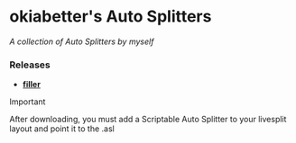 # okiabetter's Auto Splitters
*A collection of Auto Splitters by myself*

### Releases
* **[filler](https://github.com/0kia/LiveSplit_AS/releases)**

> [!IMPORTANT]
> After downloading, you must add a Scriptable Auto Splitter to your livesplit layout and point it to the .asl